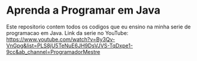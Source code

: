 # Aprenda a Programar em Java

Este repositorio contem todos os codigos que eu ensino na minha serie de programacao em Java.
Link da serie no YouTube: https://www.youtube.com/watch?v=By3Qv-VnGpg&list=PLS8jU5TeNuE6JH9DsVJVS-TqDxpe1-9cc&ab_channel=ProgramadorMestre
